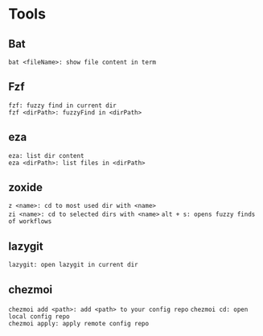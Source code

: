 # Tools
## Bat
`bat <fileName>: show file content in term`  
## Fzf
`fzf: fuzzy find in current dir`  
`fzf <dirPath>: fuzzyFind in <dirPath>`  
## eza
`eza: list dir content`  
`eza <dirPath>: list files in <dirPath>`  
## zoxide
`z <name>: cd to most used dir with <name>`  
`zi <name>: cd to selected dirs with <name>` 
`alt + s: opens fuzzy finds of workflows` 
## lazygit
`lazygit: open lazygit in current dir`  
## chezmoi
`chezmoi add <path>: add <path> to your config repo` 
`chezmoi cd: open local config repo`  
`chezmoi apply: apply remote config repo`  
